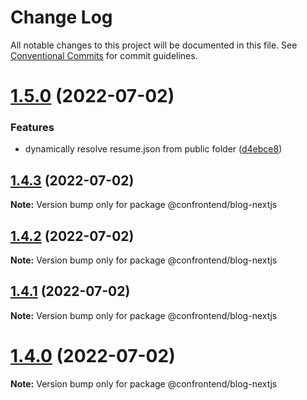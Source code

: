 # Change Log

All notable changes to this project will be documented in this file.
See [Conventional Commits](https://conventionalcommits.org) for commit guidelines.

# [1.5.0](https://github.com/Confrontend/monorepo/compare/Release_@confrontend/blog_v1.4.3...Release_@confrontend/blog_v1.5.0) (2022-07-02)


### Features

* dynamically resolve resume.json from public folder ([d4ebce8](https://github.com/Confrontend/monorepo/commit/d4ebce8adb01fce3c6398baf747bdb2fdf6011f8))





## [1.4.3](https://github.com/Confrontend/monorepo/compare/Release_@confrontend/blog_v1.4.2...Release_@confrontend/blog_v1.4.3) (2022-07-02)

**Note:** Version bump only for package @confrontend/blog-nextjs





## [1.4.2](https://github.com/Confrontend/monorepo/compare/Release_@confrontend/blog_v1.4.1...Release_@confrontend/blog_v1.4.2) (2022-07-02)

**Note:** Version bump only for package @confrontend/blog-nextjs





## [1.4.1](https://github.com/Confrontend/monorepo/compare/Release_@confrontend/blog_v1.4.0...Release_@confrontend/blog_v1.4.1) (2022-07-02)

**Note:** Version bump only for package @confrontend/blog-nextjs





# [1.4.0](https://github.com/Confrontend/monorepo/compare/Release_@confrontend/blog_v1.0.41...Release_@confrontend/blog_v1.4.0) (2022-07-02)

**Note:** Version bump only for package @confrontend/blog-nextjs
